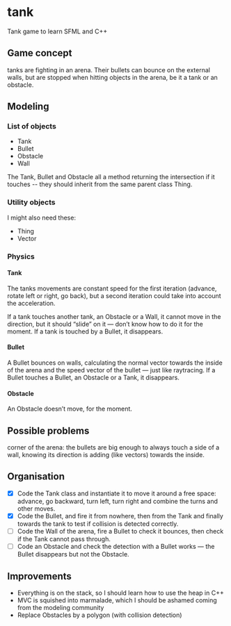 # tank
Tank game to learn SFML and C++

## Game concept
tanks are fighting in an arena. Their bullets can bounce on the external walls, but are stopped when hitting objects in the arena, be it a tank or an obstacle.

## Modeling
### List of objects
- Tank
- Bullet
- Obstacle
- Wall

The Tank, Bullet and Obstacle all a method returning the intersection if it touches -- they should inherit from the same parent class Thing.

### Utility objects
I might also need these:
- Thing
- Vector

### Physics
#### Tank
The tanks movements are constant speed for the first iteration (advance, rotate left or right, go back), but a second iteration could take into account the acceleration.

If a tank touches another tank, an Obstacle or a Wall, it cannot move in the direction, but it should “slide” on it — don’t know how to do it for the moment.
If a tank is touched by a Bullet, it disappears.

#### Bullet
A Bullet bounces on walls, calculating the normal vector towards the inside of the arena and the speed vector of the bullet — just like raytracing.
If a Bullet touches a Bullet, an Obstacle or a Tank, it disappears.

#### Obstacle
An Obstacle doesn’t move, for the moment.

## Possible problems
corner of the arena: the bullets are big enough to always touch a side of a wall, knowing its direction is adding (like vectors) towards the inside.

## Organisation
- [X] Code the Tank class and instantiate it to move it around a free space: advance, go backward, turn left, turn right and combine the turns and other moves.
- [X] Code the Bullet, and fire it from nowhere, then from the Tank and finally towards the tank to test if collision is detected correctly.
- [ ] Code the Wall of the arena, fire a Bullet to check it bounces, then check if the Tank cannot pass through.
- [ ] Code an Obstacle and check the detection with a Bullet works — the Bullet disappears but not the Obstacle.

## Improvements
* Everything is on the stack, so I should learn how to use the heap in C++
* MVC is squished into marmalade, which I should be ashamed coming from the modeling community
* Replace Obstacles by a polygon (with collision detection)

